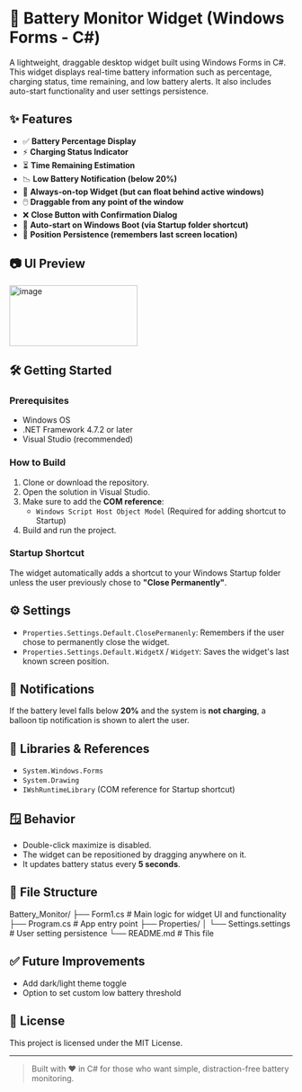 # 🔋 Battery Monitor Widget (Windows Forms - C#)

A lightweight, draggable desktop widget built using Windows Forms in C#. This widget displays real-time battery information such as percentage, charging status, time remaining, and low battery alerts. It also includes auto-start functionality and user settings persistence.

## ✨ Features

- ✅ **Battery Percentage Display**
- ⚡ **Charging Status Indicator**
- ⏳ **Time Remaining Estimation**
- 📉 **Low Battery Notification (below 20%)**
- 📌 **Always-on-top Widget (but can float behind active windows)**
- 🖱️ **Draggable from any point of the window**
- ❌ **Close Button with Confirmation Dialog**
- 🔁 **Auto-start on Windows Boot (via Startup folder shortcut)**
- 💾 **Position Persistence (remembers last screen location)**

## 📷 UI Preview

<img width="228" height="108" alt="image" src="https://github.com/user-attachments/assets/e3b3d2b2-1f03-49f1-bb71-ba582aba8dff" />


## 🛠️ Getting Started

### Prerequisites

- Windows OS
- .NET Framework 4.7.2 or later
- Visual Studio (recommended)

### How to Build

1. Clone or download the repository.
2. Open the solution in Visual Studio.
3. Make sure to add the **COM reference**:
   - `Windows Script Host Object Model` (Required for adding shortcut to Startup)
4. Build and run the project.

### Startup Shortcut

The widget automatically adds a shortcut to your Windows Startup folder unless the user previously chose to **"Close Permanently"**.

## ⚙️ Settings

- `Properties.Settings.Default.ClosePermanenly`: Remembers if the user chose to permanently close the widget.
- `Properties.Settings.Default.WidgetX` / `WidgetY`: Saves the widget's last known screen position.

## 🔔 Notifications

If the battery level falls below **20%** and the system is **not charging**, a balloon tip notification is shown to alert the user.

## 🧩 Libraries & References

- `System.Windows.Forms`
- `System.Drawing`
- `IWshRuntimeLibrary` (COM reference for Startup shortcut)

## 🪟 Behavior

- Double-click maximize is disabled.
- The widget can be repositioned by dragging anywhere on it.
- It updates battery status every **5 seconds**.

## 📁 File Structure

Battery_Monitor/
├── Form1.cs # Main logic for widget UI and functionality
├── Program.cs # App entry point
├── Properties/
│ └── Settings.settings # User setting persistence
└── README.md # This file


## ✅ Future Improvements

- Add dark/light theme toggle
- Option to set custom low battery threshold

## 📃 License

This project is licensed under the MIT License.

---

> Built with ❤️ in C# for those who want simple, distraction-free battery monitoring.
